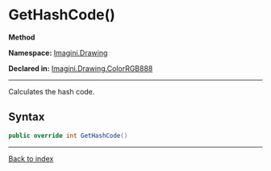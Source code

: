 # GetHashCode()

**Method**

**Namespace:** [Imagini.Drawing](Imagini.Drawing.md)

**Declared in:** [Imagini.Drawing.ColorRGB888](Imagini.Drawing.ColorRGB888.md)

------



Calculates the hash code.


## Syntax

```csharp
public override int GetHashCode()
```

------

[Back to index](index.md)